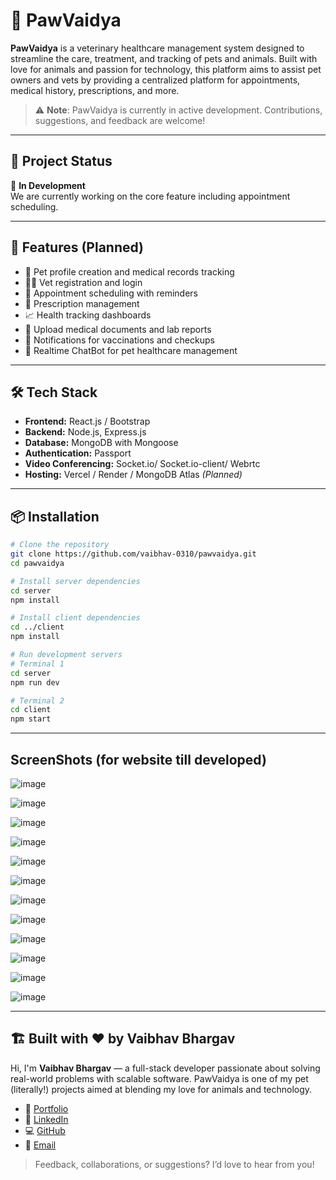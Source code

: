# 🐾 PawVaidya

**PawVaidya** is a veterinary healthcare management system designed to streamline the care, treatment, and tracking of pets and animals. Built with love for animals and passion for technology, this platform aims to assist pet owners and vets by providing a centralized platform for appointments, medical history, prescriptions, and more.

> ⚠️ **Note**: PawVaidya is currently in active development. Contributions, suggestions, and feedback are welcome!

---

## 🚧 Project Status

🚀 **In Development**  
We are currently working on the core feature including  appointment scheduling.

---

## 📌 Features (Planned)

- 🐶 Pet profile creation and medical records tracking  
- 👨‍⚕️ Vet registration and login  
- 📅 Appointment scheduling with reminders  
- 💊 Prescription management  
- 📈 Health tracking dashboards  
- 📂 Upload medical documents and lab reports  
- 🔔 Notifications for vaccinations and checkups
- 📧 Realtime ChatBot for pet healthcare management

---

## 🛠️ Tech Stack

- **Frontend:** React.js / Bootstrap  
- **Backend:** Node.js, Express.js  
- **Database:** MongoDB with Mongoose  
- **Authentication:** Passport
- **Video Conferencing:** Socket.io/ Socket.io-client/ Webrtc
- **Hosting:** Vercel / Render / MongoDB Atlas *(Planned)*

---

## 📦 Installation

```bash
# Clone the repository
git clone https://github.com/vaibhav-0310/pawvaidya.git
cd pawvaidya

# Install server dependencies
cd server
npm install

# Install client dependencies
cd ../client
npm install

# Run development servers
# Terminal 1
cd server
npm run dev

# Terminal 2
cd client
npm start
```

---

## ScreenShots (for website till developed)

![image](https://github.com/user-attachments/assets/be1a86c5-ef5f-4396-858a-9fef2696c3d6)

![image](https://github.com/user-attachments/assets/0eee123c-643f-4ede-9112-b7373ddbd9d2)


![image](https://github.com/user-attachments/assets/231a6986-9f66-468b-864b-fed6c99c81eb)

![image](https://github.com/user-attachments/assets/59065a9c-1cb0-41ff-9ded-5f2ee324ccbb)

![image](https://github.com/user-attachments/assets/914859b9-8334-4821-9f29-d29c5641302c)

![image](https://github.com/user-attachments/assets/86226ac3-0c2c-4369-899e-feea4d7cf1f3)

![image](https://github.com/user-attachments/assets/76d5ec2e-2555-46ed-b267-b516654b8e67)

![image](https://github.com/user-attachments/assets/ea2cd8dd-2e2d-4e98-886f-e2c844805d16)

![image](https://github.com/user-attachments/assets/3046fbbf-afce-4ad9-bad2-326d7cf3999d)

![image](https://github.com/user-attachments/assets/c983fc1c-1be2-4780-b35d-d7058b7dbf29)


![image](https://github.com/user-attachments/assets/d5de2d88-839c-4501-afe1-78bfbdef351a)

![image](https://github.com/user-attachments/assets/bb790ef9-4efd-4b4c-a808-3bb90fc4e6e6)


---




## 🏗️ Built with ❤️ by Vaibhav Bhargav

Hi, I'm **Vaibhav Bhargav** — a full-stack developer passionate about solving real-world problems with scalable software. PawVaidya is one of my pet (literally!) projects aimed at blending my love for animals and technology.

- 🔗 [Portfolio](https://vaibhav-taupe.vercel.app/)
- 💼 [LinkedIn](https://www.linkedin.com/in/vaibhav-bhargav-208470252/)
- 💻 [GitHub](https://github.com/vaibhav-0310)
- 📧 [Email](mailto:vaibhavbhargav03@gmail.com)

> Feedback, collaborations, or suggestions? I’d love to hear from you!
